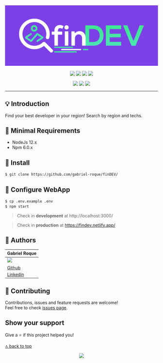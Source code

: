 <span id="top"></span>

<p align="center">
  <img src="src/assets/github/finDEV-logo.jpg" />
</p>

<p align="center">
 <a href="https://app.netlify.com/sites/findev/deploys"><img src="https://api.netlify.com/api/v1/badges/9a800427-a77c-419b-8350-c7de56f534ae/deploy-status"></a> 
<a href="https://pt-br.reactjs.org/"><img src="https://img.shields.io/badge/ReactJS-16.x-blue"></a>
  <a href="https://nodejs.org/en/"><img src="https://img.shields.io/badge/Node-12.x-green"></a>
  <a href="https://www.npmjs.com/"><img src="https://img.shields.io/badge/NPM-6.x-red"></a>
</p>



<p align="center">
   <a href="https://findev.netlify.app/"><img src="https://raw.githubusercontent.com/gabriel-roque/design/master/btn-open-app.png" width="200"></a>
    <a href="https://github.com/gabriel-roque/finDEV-api"><img src="https://raw.githubusercontent.com/gabriel-roque/design/master/btn-back-end.png" width="200"></a>
  <a href="https://github.com/gabriel-roque/finDEV-app"><img src="https://raw.githubusercontent.com/gabriel-roque/design/master/btn-mobile.png" width="200"></a>
</p>

<hr>

## 💡 Introduction

Find your best developer in your region! Search by region and techs.

## 📝 Minimal Requirements

- NodeJs 12.x
- Npm 6.0.x

## 🚀 Install

```sh
$ git clone https://github.com/gabriel-roque/finDEV/
```

## 📝 Configure WebApp

```sh
$ cp .env.example .env
$ npm start
```

> Check in **development** at http://localhost:3000/

> Check in **production** at https://findev.netlify.app/

## 👤 Authors

| Gabriel Roque                                                                       |
| ----------------------------------------------------------------------------------- |
| <img src="https://avatars2.githubusercontent.com/u/32438220?s=460&v=4" width="110"> |
| <a href="https://github.com/gabriel-roque">Github</a>                               |
| <a href="https://www.linkedin.com/in/gabriel-roque/">Linkedin</a>                   |

## 🤝 Contributing

Contributions, issues and feature requests are welcome!<br />Feel free to check [issues page](https://github.com/gabriel-roque/finDEV/issues).

## Show your support

Give a ⭐️ if this project helped you!

[🔝 back to top](#top)

<p align="center">
  <img src="https://raw.githubusercontent.com/gabriel-roque/design/master/logo-gabriel-roque.png" width="200"/>
</p>
